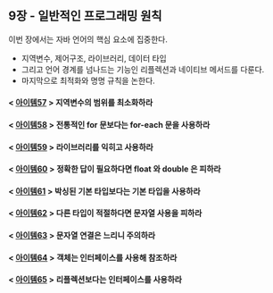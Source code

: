 ## 9장 - 일반적인 프로그래밍 원칙

이번 장에서는 자바 언어의 핵심 요소에 집중한다.

- 지역변수, 제어구조, 라이브러리, 데이터 타입
- 그리고 언어 경계를 넘나드는 기능인 리플렉션과 네이티브 메서드를 다룬다.
- 마지막으로 최적화와 명명 규칙을 논한다.

#### < [아이템57](https://github.com/ziippy/EffectiveJava/tree/master/src/chapter9/item57) > 지역변수의 범위를 최소화하라

#### < [아이템58](https://github.com/ziippy/EffectiveJava/tree/master/src/chapter9/item58) > 전통적인 for 문보다는 for-each 문을 사용하라

#### < [아이템59](https://github.com/ziippy/EffectiveJava/tree/master/src/chapter9/item59) > 라이브러리를 익히고 사용하라

#### < [아이템60](https://github.com/ziippy/EffectiveJava/tree/master/src/chapter9/item60) > 정확한 답이 필요하다면 float 와 double 은 피하라

#### < [아이템61](https://github.com/ziippy/EffectiveJava/tree/master/src/chapter9/item61) > 박싱된 기본 타입보다는 기본 타입을 사용하라

#### < [아이템62](https://github.com/ziippy/EffectiveJava/tree/master/src/chapter9/item62) > 다른 타입이 적절하다면 문자열 사용을 피하라

#### < [아이템63](https://github.com/ziippy/EffectiveJava/tree/master/src/chapter9/item63) > 문자열 연결은 느리니 주의하라

#### < [아이템64](https://github.com/ziippy/EffectiveJava/tree/master/src/chapter9/item64) > 객체는 인터페이스를 사용해 참조하라

#### < [아이템65](https://github.com/ziippy/EffectiveJava/tree/master/src/chapter9/item65) > 리플렉션보다는 인터페이스를 사용하라
